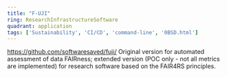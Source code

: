 ```yaml
---
title: "F-UJI"
ring: ResearchInfrastructureSoftware
quadrant: application
tags: ['Sustainability', 'CI/CD', 'command-line', '0BSD.html']
---
```

https://github.com/softwaresaved/fuji/
Original version for automated assessment of data FAIRness; extended version (POC only - not all metrics are implemented) for research software based on the FAIR4RS principles.
